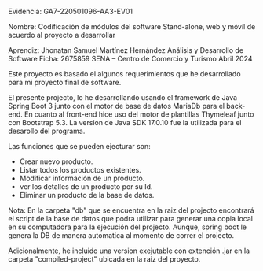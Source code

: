  
 
Evidencia: GA7-220501096-AA3-EV01

Nombre: Codificación de módulos del software Stand-alone, web y móvil de acuerdo al proyecto a desarrollar 


Aprendiz: 
Jhonatan Samuel Martínez Hernández
Análisis y Desarrollo de Software
Ficha: 2675859
SENA – Centro de Comercio y Turismo
Abril 2024


Este proyecto es basado el algunos requerimientos que he desarrollado para mi proyecto final de software. 

El presente projecto, lo he desarrollando usando el framework de Java Spring Boot 3 junto con el motor de base de datos MariaDb para el back-end. En cuanto al front-end hice uso del motor de plantillas Thymeleaf junto con Bootstrap 5.3. La version de Java SDK 17.0.10 fue la utilizada para el desarollo del programa.

Las funciones que se pueden ejecturar son: 

* Crear nuevo producto.
* Listar todos los productos existentes.
* Modificar información de un producto.
* ver los detalles de un producto por su Id.
* Eliminar un producto de la base de datos.


Nota:
En la carpeta "db" que se encuentra en la raiz del projecto encontrará el script de la base de datos que podra utilizar para generar una copia local en su computadora para la ejecución del projecto. Aunque, spring boot le genera la DB de manera automatica al momento de correr el projecto.

Adicionalmente, he incluido una version exejutable con extención .jar en la carpeta "compiled-project" ubicada en la raiz del proyecto.
